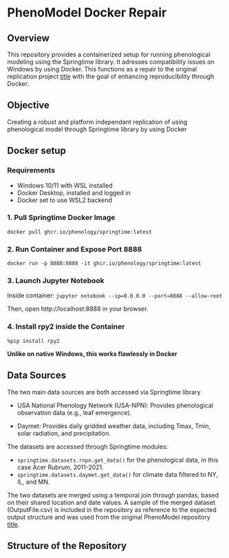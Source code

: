 # PhenoModel Docker Repair

## Overview

This repository provides a containerized setup for running phenological modeling using the Springtime library. It adresses compatibility issues on Windows by using Docker. This functions as a repair to the original replication project [title](https://www.example.com) with the goal of enhancing reproducibility through Docker.

## Objective

Creating a robust and platform independant replication of using phenological model through Springtime library by using Docker

## Docker setup

### Requirements

- Windows 10/11 with WSL installed
- Docker Desktop, installed and logged in
- Docker set to use WSL2 backend

### 1. Pull Springtime Docker Image

`docker pull ghcr.io/phenology/springtime:latest`

### 2. Run Container and Expose Port 8888

`docker run -p 8888:8888 -it ghcr.io/phenology/springtime:latest`

### 3. Launch Jupyter Notebook

Inside container:
`jupyter notebook --ip=0.0.0.0 --port=8888 --allow-root`

Then, open http://localhost:8888 in your browser.

### 4. Install rpy2 inside the Container

`%pip install rpy2`

**Unlike on native Windows, this works flawlessly in Docker**

## Data Sources

The two main data sources are both accessed via Springtime library

- USA National Phenology Network (USA-NPN): Provides phenological observation data (e.g., leaf emergence).

- Daymet: Provides daily gridded weather data, including Tmax, Tmin, solar radiation, and precipitation.

The datasets are accessed through Springtime modules:
- `springtime.datasets.rnpn.get_data()` for the phenological data, in this case Acer Rubrum, 2011-2021.
- `springtime.datasets.daymet.get_data()` for climate data filtered to NY, IL, and MN.

The two datasets are merged using a temporal join through pandas, based on their shared location and date values. 
A sample of the merged dataset (OutputFile.csv) is included in the repository as reference to the expected output structure and was used from the original PhenoModel repository [title](https://www.example.com).

## Structure of the Repository
